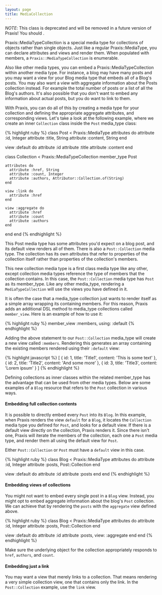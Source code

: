 ```yaml
---
layout: page
title: MediaCollection
---
```


*NOTE*: This class is deprecated and will be removed in a future version of Praxis! You should <insert stuff about what to do instead>.

Praxis::MediaTypeCollection is a special media type for collections of objects
rather than single objects. Just like a regular Praxis::MediaType, you can
declare attributes and views and render them. When populated with members, a
```Praxis::MediaTypeCollection``` is enumerable.

Also like other media types, you can embed a Praxis::MediaTypeCollection within
another media type.  For instance, a blog may have many posts and you may want
a view for your Blog media type that embeds all of a Blog's posts. You may also
want a view with aggregate information about the Posts collection instead. For
example the total number of posts or a list of all the Blog's authors. It's
also possible that you don't want to embed any information about actual posts,
but you do want to link to them.

With Praxis, you can do all of this by creating a media type for your
collection and defining the appropriate aggregate attributes, and corresponding
views.  Let's take a look at the following example, where we create an inner
```Collection``` class inside the ```Post``` media_type class:

{% highlight ruby %}
class Post < Praxis::MediaType
  attributes do
    attribute :id, Integer
    attribute :title, String
    attribute :content, String
  end

  view :default do
    attribute :id
    attribute :title
    attribute :content
  end

  class Collection < Praxis::MediaTypeCollection
    member_type Post

    attributes do
      attribute :href, String
      attribute :count, Integer
      attribute :authors, Attributor::Collection.of(String)
    end

    view :link do
      attribute :href
    end

    view :aggregate do
      attribute :href
      attribute :count
      attribute :authors
    end
  end
end
{% endhighlight %}

This Post media type has some attributes you'd expect on a blog post, and its
default view renders all of them. There is also a ```Post::Collection``` media
type.  The collection has its own attributes that refer to properties of the
collection itself rather than properties of the collection's members.

This new collection media type is a first class media type like any other,
except collection media types reference the type of members that the collection
contains.  In this case, the ```Post::Collection``` media type has ```Post```
as its member_type.  Like any other media_type, rendering a
```MediaTypeCollection``` will use the views you have defined in it. 

It is often the case that a media_type collection just wants to render itself
as a simple array wrapping its containing members. For this reason, Praxis
adds an additional DSL method to media_type collections called `member_view`. 
Here is an example of how to use it:

{% highlight ruby %}
member_view :members, using: :default
{% endhighlight %}

Adding the above statement to our ```Post::Collection``` media_type 
will create a new view called `:members`. Rendering this generates an array 
containing the existing members rendered using their `:default` view:

{% highlight javascript %}
[
  { id: 1, title: 'Title1', content: 'This is some text' },
  { id: 2, title: 'Title2', content: 'And some more' },
  { id: 3, title: 'Title3', content: 'Lorem ipsum' }
]
{% endhighlight %}


Defining collections as inner classes within the related member_type has the
advantage that can be used from other media types. Below are some examples of a
`Blog` resource that refers to the `Post` collection in various ways.

#### Embedding full collection contents

It is possible to directly embed every `Post` into its `Blog`. In this example,
when Praxis renders the view `default` for a `Blog`, it locates the
`Collection` media type you defined for `Post`, and looks for a default view.
If there is a default view directly on the collection, Praxis renders it. Since
there isn't one, Praxis will iterate the members of the collection, each one a
`Post` media type, and render them all using the default view for `Post`.

Either `Post::Collection` or `Post` must have a `default` view in this case.

{% highlight ruby %}
class Blog < Praxis::MediaType
  attributes do
    attribute :id, Integer
    attribute :posts, Post::Collection
  end

  view :default do
    attribute :id
    attribute :posts
  end
end
{% endhighlight %}

#### Embedding views of collections

You might not want to embed every single post in a `Blog` view. Instead, you
might opt to embed aggregate information about the blog's `Post` collection.
We can achieve that by rendering the `posts` with the `aggregate` view defined
above.

{% highlight ruby %}
class Blog < Praxis::MediaType
  attributes do
    attribute :id, Integer
    attribute :posts, Post::Collection
  end

  view :default do
    attribute :id
    attribute :posts, view: :aggregate
  end
end
{% endhighlight %}

Make sure the underlying object for the collection appropriately responds to
`href`, `authors`, and `count`.

#### Embedding just a link

You may want a view that merely links to a collection. That means rendering a
very simple collection view, one that contains only the link. In the
`Post::Collection` example, use the `link` view.